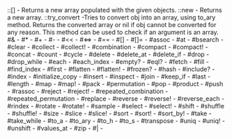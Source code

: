 ::[] - Returns a new array populated with the given objects.
::new - Returns a new array.
::try_convert -Tries to convert obj into an array, using to_ary method. Returns the converted array or nil if obj cannot be converted for any reason. This method can be used to check if an argument is an array.
#& -
#* -
#+ -
#- -
#<< -
#<=> -
#== -
#[] -
#[]= -
#assoc -
#at -
#bsearch -
#clear -
#collect -
#collect! -
#combination -
#compact -
#compact! -
#concat -
#count -
#cycle -
#delete -
#delete_at -
#delete_if -
#drop -
#drop_while -
#each -
#each_index -
#empty? -
#eql? -
#fetch -
#fill -
#find_index -
#first -
#flatten -
#flatten! -
#frozen? -
#hash -
#include? -
#index -
#initialize_copy -
#insert -
#inspect -
#join -
#keep_if -
#last -
#length -
#map -
#map! -
#pack -
#permutation -
#pop -
#product -
#push -
#rassoc -
#reject -
#reject! -
#repeated_combination -
#repeated_permutation -
#replace -
#reverse -
#reverse! -
#reverse_each -
#rindex -
#rotate -
#rotate! -
#sample -
#select -
#select! -
#shift -
#shuffle -
#shuffle! -
#size -
#slice -
#slice! -
#sort -
#sort! -
#sort_by! -
#take -
#take_while -
#to_a -
#to_ary -
#to_h -
#to_s -
#transpose -
#uniq -
#uniq! -
#unshift -
#values_at -
#zip -
#| -
